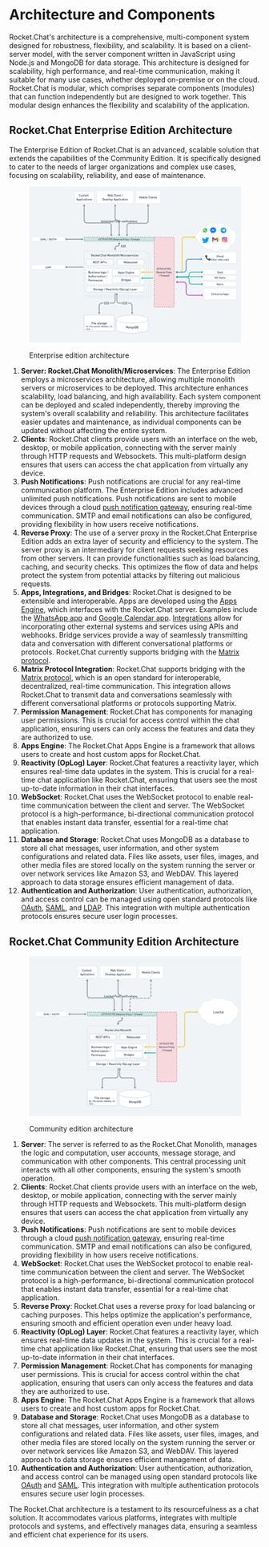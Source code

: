 # Architecture and Components

Rocket.Chat's architecture is a comprehensive, multi-component system designed for robustness, flexibility, and scalability. It is based on a client-server model, with the server component written in JavaScript using Node.js and MongoDB for data storage. This architecture is designed for scalability, high performance, and real-time communication, making it suitable for many use cases, whether deployed on-premise or on the cloud. Rocket.Chat is modular, which comprises separate components (modules) that can function independently but are designed to work together. This modular design enhances the flexibility and scalability of the application.

## Rocket.Chat Enterprise Edition Architecture

The Enterprise Edition of Rocket.Chat is an advanced, scalable solution that extends the capabilities of the Community Edition. It is specifically designed to cater to the needs of larger organizations and complex use cases, focusing on scalability, reliability, and ease of maintenance.&#x20;

<figure><img src="../.gitbook/assets/image (1).png" alt=""><figcaption><p>Enterprise edition architecture </p></figcaption></figure>

1. **Server: Rocket.Chat Monolith/Microservices**: The Enterprise Edition employs a microservices architecture, allowing multiple monolith servers or microservices to be deployed. This architecture enhances scalability, load balancing, and high availability. Each system component can be deployed and scaled independently, thereby improving the system's overall scalability and reliability. This architecture facilitates easier updates and maintenance, as individual components can be updated without affecting the entire system.
2. **Clients**: Rocket.Chat clients provide users with an interface on the web, desktop, or mobile application, connecting with the server mainly through HTTP requests and Websockets. This multi-platform design ensures that users can access the chat application from virtually any device.
3. **Push Notifications**: Push notifications are crucial for any real-time communication platform. The Enterprise Edition includes advanced unlimited push notifications. Push notifications are sent to mobile devices through a cloud [push notification gateway](../open-source-projects/mobile-app/configuring-push-notifications.md), ensuring real-time communication. SMTP and email notifications can also be configured, providing flexibility in how users receive notifications.
4. **Reverse Proxy**: The use of a server proxy in the Rocket.Chat Enterprise Edition adds an extra layer of security and efficiency to the system. The server proxy is an intermediary for client requests seeking resources from other servers. It can provide functionalities such as load balancing, caching, and security checks. This optimizes the flow of data and helps protect the system from potential attacks by filtering out malicious requests.
5. **Apps, Integrations, and Bridges**: Rocket.Chat is designed to be extensible and interoperable. Apps are developed using the [Apps Engine](../apps-engine/getting-started/), which interfaces with the Rocket.Chat server. Examples include the [WhatsApp app](https://docs.rocket.chat/extend-rocket.chat-capabilities/rocket.chat-marketplace/rocket.chat-public-apps-guides/omnichannel-apps/whatsapp) and [Google Calendar app](https://docs.rocket.chat/extend-rocket.chat-capabilities/rocket.chat-marketplace/rocket.chat-public-apps-guides/google-calendar). [Integrations](https://docs.rocket.chat/use-rocket.chat/workspace-administration/integrations) allow for incorporating other external systems and services using APIs and webhooks. Bridge services provide a way of seamlessly transmitting data and conversation with different conversational platforms or protocols. Rocket.Chat currently supports bridging with the [Matrix protocol](https://docs.rocket.chat/use-rocket.chat/workspace-administration/settings/federation).
6. **Matrix Protocol Integration**: Rocket.Chat supports bridging with the [Matrix protocol](https://docs.rocket.chat/use-rocket.chat/workspace-administration/settings/federation), which is an open standard for interoperable, decentralized, real-time communication. This integration allows Rocket.Chat to transmit data and conversations seamlessly with different conversational platforms or protocols supporting Matrix.
7. **Permission Management**: Rocket.Chat has components for managing user permissions. This is crucial for access control within the chat application, ensuring users can only access the features and data they are authorized to use.
8. **Apps Engine**: The Rocket.Chat Apps Engine is a framework that allows users to create and host custom apps for Rocket.Chat.
9. **Reactivity (OpLog) Layer**: Rocket.Chat features a reactivity layer, which ensures real-time data updates in the system. This is crucial for a real-time chat application like Rocket.Chat, ensuring that users see the most up-to-date information in their chat interfaces.
10. **WebSocket**: Rocket.Chat uses the WebSocket protocol to enable real-time communication between the client and server. The WebSocket protocol is a high-performance, bi-directional communication protocol that enables instant data transfer, essential for a real-time chat application.
11. **Database and Storage**: Rocket.Chat uses MongoDB as a database to store all chat messages, user information, and other system configurations and related data. Files like assets, user files, images, and other media files are stored locally on the system running the server or over network services like Amazon S3, and WebDAV. This layered approach to data storage ensures efficient management of data.
12. **Authentication and Authorization**: User authentication, authorization, and access control can be managed using open standard protocols like [OAuth](https://oauth.net/), [SAML](https://docs.rocket.chat/use-rocket.chat/workspace-administration/settings/saml), and [LDAP](https://docs.rocket.chat/use-rocket.chat/workspace-administration/settings/ldap). This integration with multiple authentication protocols ensures secure user login processes.

## Rocket.Chat Community Edition Architecture

<figure><img src="../.gitbook/assets/image (1) (1).png" alt=""><figcaption><p>Community edition architecture </p></figcaption></figure>

1. **Server**: The server is referred to as the Rocket.Chat Monolith, manages the logic and computation, user accounts, message storage, and communication with other components. This central processing unit interacts with all other components, ensuring the system's smooth operation.
2. **Clients**: Rocket.Chat clients provide users with an interface on the web, desktop, or mobile application, connecting with the server mainly through HTTP requests and Websockets. This multi-platform design ensures that users can access the chat application from virtually any device.
3. **Push Notifications**: Push notifications are sent to mobile devices through a cloud [push notification gateway](../open-source-projects/mobile-app/configuring-push-notifications.md), ensuring real-time communication. SMTP and email notifications can also be configured, providing flexibility in how users receive notifications.
4. **WebSocket**: Rocket.Chat uses the WebSocket protocol to enable real-time communication between the client and server. The WebSocket protocol is a high-performance, bi-directional communication protocol that enables instant data transfer, essential for a real-time chat application.
5. **Reverse Proxy**: Rocket.Chat uses a reverse proxy for load balancing or caching purposes. This helps optimize the application's performance, ensuring smooth and efficient operation even under heavy load.
6. **Reactivity (OpLog) Layer**: Rocket.Chat features a reactivity layer, which ensures real-time data updates in the system. This is crucial for a real-time chat application like Rocket.Chat, ensuring that users see the most up-to-date information in their chat interfaces.
7. **Permission Management**: Rocket.Chat has components for managing user permissions. This is crucial for access control within the chat application, ensuring that users can only access the features and data they are authorized to use.
8. **Apps Engine**: The Rocket.Chat Apps Engine is a framework that allows users to create and host custom apps for Rocket.Chat.
9. **Database and Storage**: Rocket.Chat uses MongoDB as a database to store all chat messages, user information, and other system configurations and related data. Files like assets, user files, images, and other media files are stored locally on the system running the server or over network services like Amazon S3, and WebDAV. This layered approach to data storage ensures efficient management of data.
10. **Authentication and Authorization**: User authentication, authorization, and access control can be managed using open standard protocols like [OAuth](https://oauth.net/) and [SAML](https://docs.rocket.chat/use-rocket.chat/workspace-administration/settings/saml). This integration with multiple authentication protocols ensures secure user login processes.

The Rocket.Chat architecture is a testament to its resourcefulness as a chat solution. It accommodates various platforms, integrates with multiple protocols and systems, and effectively manages data, ensuring a seamless and efficient chat experience for its users.

